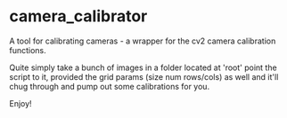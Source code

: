 # camera_calibrator
A tool for calibrating cameras - a wrapper for the cv2 camera calibration functions.

Quite simply take a bunch of images in a folder located at 'root' point the script to it, provided the grid params 
(size num rows/cols) as well and it'll chug through and pump out some calibrations for you.

Enjoy!
